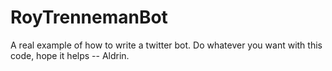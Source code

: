 RoyTrennemanBot
===============

A real example of how to write a twitter bot. Do whatever you want with this code, hope it helps -- Aldrin.

